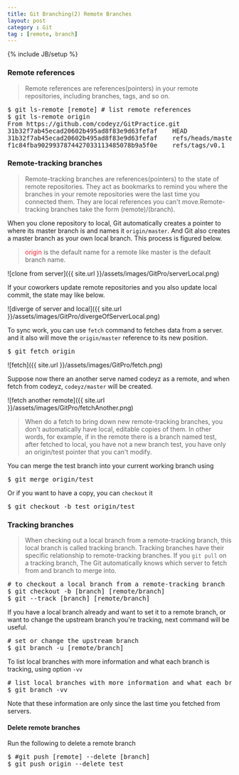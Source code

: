 ```yaml
---
title: Git Branching(2) Remote Branches
layout: post
category : Git
tag : [remote, branch]
---
```

{% include JB/setup %}


<h3>Remote references</h3>

>Remote references are references(pointers) in your remote repositories, including branches, tags, and so on.

<pre class="prettyprint lang-sh">
$ git ls-remote [remote] # list remote references
$ git ls-remote origin
From https://github.com/codeyz/GitPractice.git
31b32f7ab45ecad20602b495ad8f83e9d63fefaf	HEAD
31b32f7ab45ecad20602b495ad8f83e9d63fefaf	refs/heads/master
f1c84fba9029937874427033113485078b9a5f0e	refs/tags/v0.1
</pre>

<h3>Remote-tracking branches</h3>

> Remote-tracking branches are references(pointers) to the state of remote repositories. They act as bookmarks to remind you where the branches in your remote repositories were the last time you connected them. They are local references you can't move.Remote-tracking branches take the form (remote)/(branch). 

When you clone repository to local, Git automatically creates a pointer to where its master branch is and names it `origin/master`. And Git also creates a master branch as your own local branch. This process is figured below.

> <span style = "color: #f22430">origin</span> is the default name for a remote like master is the default branch name.

![clone from server]({{ site.url }}/assets/images/GitPro/serverLocal.png)

If your coworkers update remote repositories and you also update local commit, the state may like below.

![diverge of server and local]({{ site.url }}/assets/images/GitPro/divergeOfServerLocal.png)

To sync work, you can use `fetch` command to fetches data from a server. and it also will move the `origin/master` reference to its new position.

<pre class="prettyprint lang-sh">
$ git fetch origin
</pre>

![fetch]({{ site.url }}/assets/images/GitPro/fetch.png)

Suppose now there an another serve named codeyz as a remote, and when fetch from codeyz, `codeyz/master` will be created.

![fetch another remote]({{ site.url }}/assets/images/GitPro/fetchAnother.png)

> When do a fetch to bring down new remote-tracking branches, you don't automatically have local, editable copies of them. In other words, for example, if in the remote there is a branch named test, after fetched to local, you have not a new branch test, you have only an origin/test pointer that you can't modify.

You can merge the test branch into your current working branch using 

<pre class="prettyprint lang-sh">
$ git merge origin/test
</pre>

Or if you want to have a copy, you can `checkout` it

<pre class="prettyprint lang-sh">
$ git checkout -b test origin/test
</pre>


<h3>Tracking branches</h3>

> When checking out a local branch from a remote-tracking branch, this local branch is called tracking branch. Tracking branches have their specific relationship to remote-tracking branches. If you `git pull` on a tracking branch, The Git automatically knows which server to fetch from and branch to merge into.

<pre class="prettyprint lang-sh">
# to checkout a local branch from a remote-tracking branch
$ git checkout -b [branch] [remote/branch]
$ git --track [branch] [remote/branch]
</pre>

If you have a local branch already and want to set it to a remote branch, or want to change the upstream branch you're tracking, next command will be useful.

<pre class="prettyprint lang-sh">
# set or change the upstream branch
$ git branch -u [remote/branch]
</pre>

To list local branches with more information and what each branch is tracking, using option `-vv`

<pre>
# list local branches with more information and what each branch is tracking
$ git branch -vv
</pre>

Note that these information are only since the last time you fetched from servers.

<h4>Delete remote branches</h4>

Run the following to delete a remote branch

<pre>
$ #git push [remote] --delete [branch]
$ git push origin --delete test
</pre>
